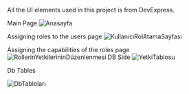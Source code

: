 All the UI elements used in this project is from DevExpress.


Main Page 
![Anasayfa](https://github.com/user-attachments/assets/a5df9835-19a1-4d02-86c7-f05c78dd1c3a)

Assigning roles to the users page
![KullanıcıRolAtamaSayfası](https://github.com/user-attachments/assets/f5189878-cbd9-42cf-94eb-cc9a30f86bd9)


Assigning the capabilities of the roles page
![RollerinYetkilerininDüzenlenmesi](https://github.com/user-attachments/assets/ab5b298c-a072-4956-ba51-870d6f4a5fbb)
DB Side
![YetkiTablosu](https://github.com/user-attachments/assets/30ef349c-56d3-43fe-879d-a3521b49edbe)


Db Tables


![DbTabloları](https://github.com/user-attachments/assets/1ea49999-3400-41a8-add5-86bb04853ca2)

